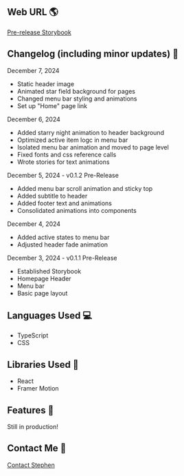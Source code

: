 ## Web URL 🌎

[Pre-release Storybook](https://storybook.stephenjlu.com/)

## Changelog (including minor updates) 📆

December 7, 2024
- Static header image
- Animated star field background for pages
- Changed menu bar styling and animations
- Set up "Home" page link

December 6, 2024
- Added starry night animation to header background
- Optimized active item logc in menu bar
- Isolated menu bar animation and moved to page level
- Fixed fonts and css reference calls
- Wrote stories for text animations

December 5, 2024 - v0.1.2 Pre-Release
- Added menu bar scroll animation and sticky top
- Added subtitle to header
- Added footer text and animations
- Consolidated animations into components

December 4, 2024
- Added active states to menu bar
- Adjusted header fade animation

December 3, 2024 - v0.1.1 Pre-Release
- Established Storybook
- Homepage Header
- Menu bar
- Basic page layout

## Languages Used 💻

- TypeScript
- CSS

## Libraries Used 📖

- React
- Framer Motion

## Features 🌟

Still in production!

## Contact Me 📨

[Contact Stephen](https://www.stephenjlu.com/contact#main)
